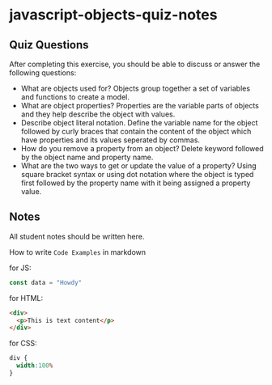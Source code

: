 # javascript-objects-quiz-notes

## Quiz Questions

After completing this exercise, you should be able to discuss or answer the following questions:

- What are objects used for?
Objects group together a set of variables and functions to create a model.
- What are object properties?
Properties are the variable parts of objects and they help describe the object with values.
- Describe object literal notation.
Define the variable name for the object followed by curly braces that contain the content of the object which have properties and its values seperated by commas.
- How do you remove a property from an object?
Delete keyword followed by the object name and property name.
- What are the two ways to get or update the value of a property?
Using square bracket syntax or using dot notation where the object is typed first followed by the property name with it being assigned a property value.
## Notes

All student notes should be written here.


How to write `Code Examples` in markdown

for JS:
```javascript
const data = "Howdy"
```

for HTML:
```html
<div>
  <p>This is text content</p>
</div>
```

for CSS:
```css
div {
  width:100%
}
```
